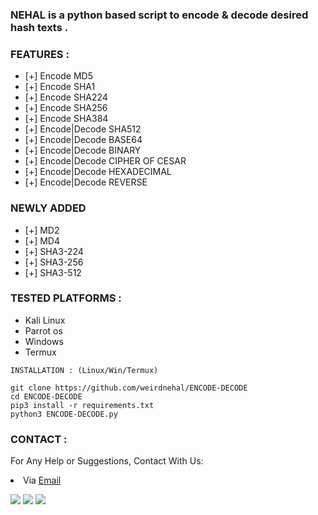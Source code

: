 

### NEHAL is a python based script to encode & decode desired  hash texts .

### FEATURES :

* [+] Encode MD5
* [+] Encode SHA1
* [+] Encode SHA224
* [+] Encode SHA256
* [+] Encode SHA384
* [+] Encode|Decode SHA512
* [+] Encode|Decode BASE64
* [+] Encode|Decode BINARY
* [+] Encode|Decode CIPHER OF CESAR
* [+] Encode|Decode HEXADECIMAL
* [+] Encode|Decode REVERSE

### NEWLY ADDED

* [+] MD2
* [+] MD4
* [+] SHA3-224
* [+] SHA3-256
* [+] SHA3-512



### TESTED PLATFORMS :

* Kali Linux
* Parrot os 
* Windows
* Termux

  
```
INSTALLATION : (Linux/Win/Termux)

git clone https://github.com/weirdnehal/ENCODE-DECODE
cd ENCODE-DECODE
pip3 install -r requirements.txt
python3 ENCODE-DECODE.py

```

### CONTACT :
For Any Help or Suggestions, Contact With Us:
<li> Via <a href="mailto: misterweird10@gmail.com">Email</a>
  
  
  <p align="left">
  <a href="https://github.com/weirdnehal" target="_blank"><img src="https://img.shields.io/badge/Github-weirdnehal-green?style=for-the-badge&logo=github"></a>
  <a href="https://www.instagram.com/nehalahmed.10" target="_blank"><img src="https://img.shields.io/badge/IG-%40Nehal Ahmed-red?style=for-the-badge&logo=instagram"></a>
  <a href="https://m.me/nehal.ahmed6" target="_blank"><img src="https://img.shields.io/badge/Chat-Messenger-blue?style=for-the-badge&logo=messenger"></a>
</p>

